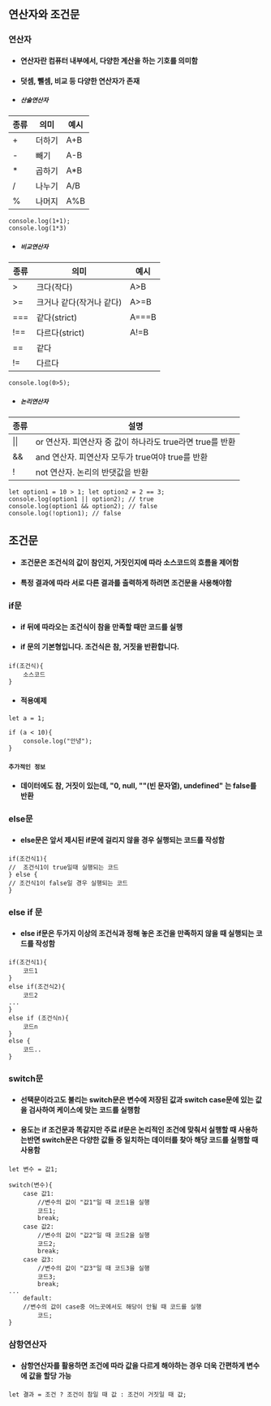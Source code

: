 ## 연산자와 조건문
### 연산자
- #### 연산자란 컴퓨터 내부에서, 다양한 계산을 하는 기호를 의미함
- #### 덧셈, 뺄셈, 비교 등 다양한 연산자가 존재
- ##### `산술연산자`
| 종류 | 의미   | 예시 |
|------|--------|------|
| +    | 더하기 | A+B  |
| -    | 빼기   | A-B  |
| \*   | 곱하기 | A*B  |
|/    | 나누기 | A/B  |
| %    | 나머지 | A%B  |
```JS
console.log(1+1);
console.log(1*3)
```
- ##### `비교연산자`
| 종류 | 의미   | 예시 |
|------|--------|------|
| >    | 크다(작다)  | A>B  |
| >=   | 크거나 같다(작거나 같다)   | A>=B  |
| ===  | 같다(strict) | A===B  |
| !==    | 다르다(strict) | A!=B  |
| ==    | 같다 |  |
|!=    |다르다||
```JS
console.log(0>5);
```
- ##### `논리연산자`
|종류|설명|
|---|---|
|\|\||or 연산자. 피연산자 중 값이 하나라도 true라면 true를 반환|
|\&\&|and 연산자. 피연산자 모두가 true여야 true를 반환|
|!|not 연산자. 논리의 반댓값을 반환|

```JS
let option1 = 10 > 1; let option2 = 2 == 3;
console.log(option1 || option2); // true 
console.log(option1 && option2); // false 
console.log(!option1); // false
```

## 조건문
- #### 조건문은 조건식의 값이 참인지, 거짓인지에 따라 소스코드의 흐름을 제어함
- #### 특정 결과에 따라 서로 다른 결과를 출력하게 하려면 조건문을 사용해야함

### if문
- #### if 뒤에 따라오는 조건식이 참을 만족할 때만 코드를 실행
- #### if 문의 기본형입니다. 조건식은 참, 거짓을 반환합니다.
```JS
if(조건식){
	소스코드
}
```
- #### 적용예제
```JS
let a = 1;

if (a < 10){
	console.log("안녕");
}
```

#### `추가적인 정보`
- #### 데이터에도 참, 거짓이 있는데, "0, null, ""(빈 문자열), undefined" 는 false를 반환

### else문
- #### else문은 앞서 제시된 if문에 걸리지 않을 경우 실행되는 코드를 작성함
```JS
if(조건식1){
// 	조건식1이 true일때 실행되는 코드
} else {
// 조건식1이 false일 경우 실행되는 코드
}
```
### else if 문
- #### else if문은 두가지 이상의 조건식과 정해 놓은 조건을 만족하지 않을 때 실행되는 코드를 작성함
```JS
if(조건식1){
	코드1
}
else if(조건식2){
	코드2
...
}
else if (조건식n){
	코드n
}
else {
	코드..
}
```
### switch문
- #### 선택문이라고도 불리는 switch문은 변수에 저장된 값과 switch case문에 있는 값을 검사하여 케이스에 맞는 코드를 실행함
- #### 용도는 if 조건문과 똑같지만 주료 if문은 논리적인 조건에 맞춰서 실행할 때 사용하는반면 switch문은 다양한 값들 중 일치하는 데이터를 찾아 해당 코드를 실행할 때 사용함
```JS
let 변수 = 값1;

switch(변수){
	case 값1:
		//변수의 값이 "값1"일 때 코드1을 실행
		코드1;
		break;
	case 값2:
		//변수의 값이 "값2"일 때 코드2을 실행
		코드2;
		break;
	case 값3:
		//변수의 값이 "값3"일 때 코드3을 실행
		코드3;
		break;
...
	default:
	//변수의 값이 case중 어느곳에서도 해당이 안될 때 코드를 실행
		코드;
}
```

### 삼항연산자
- #### 삼항연산자를 활용하면 조건에 따라 값을 다르게 해야하는 경우 더욱 간편하게 변수에 값을 할당 가능
```JS
let 결과 = 조건 ? 조건이 참일 때 값 : 조건이 거짓일 때 값;
```